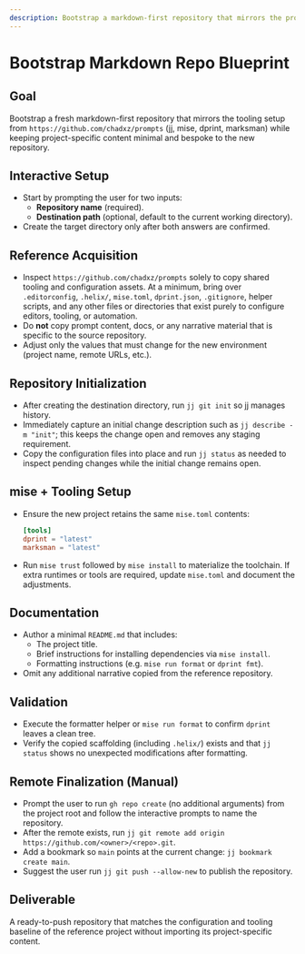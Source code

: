 ```yaml
---
description: Bootstrap a markdown-first repository that mirrors the prompts repo tooling.
---
```


# Bootstrap Markdown Repo Blueprint

## Goal

Bootstrap a fresh markdown-first repository that mirrors the tooling setup from
`https://github.com/chadxz/prompts` (jj, mise, dprint, marksman) while keeping
project-specific content minimal and bespoke to the new repository.

## Interactive Setup

- Start by prompting the user for two inputs:
  - **Repository name** (required).
  - **Destination path** (optional, default to the current working directory).
- Create the target directory only after both answers are confirmed.

## Reference Acquisition

- Inspect `https://github.com/chadxz/prompts` solely to copy shared tooling and
  configuration assets. At a minimum, bring over `.editorconfig`, `.helix/`,
  `mise.toml`, `dprint.json`, `.gitignore`, helper scripts, and any other files
  or directories that exist purely to configure editors, tooling, or automation.
- Do **not** copy prompt content, docs, or any narrative material that is
  specific to the source repository.
- Adjust only the values that must change for the new environment (project name,
  remote URLs, etc.).

## Repository Initialization

- After creating the destination directory, run `jj git init` so jj manages
  history.
- Immediately capture an initial change description such as `jj describe -m
  "init"`; this keeps the change open and removes any staging requirement.
- Copy the configuration files into place and run `jj status` as needed to
  inspect pending changes while the initial change remains open.

## mise + Tooling Setup

- Ensure the new project retains the same `mise.toml` contents:

  ```toml
  [tools]
  dprint = "latest"
  marksman = "latest"
  ```

- Run `mise trust` followed by `mise install` to materialize the toolchain. If
  extra runtimes or tools are required, update `mise.toml` and document the
  adjustments.

## Documentation

- Author a minimal `README.md` that includes:
  - The project title.
  - Brief instructions for installing dependencies via `mise install`.
  - Formatting instructions (e.g. `mise run format` or `dprint fmt`).
- Omit any additional narrative copied from the reference repository.

## Validation

- Execute the formatter helper or `mise run format` to confirm `dprint` leaves a
  clean tree.
- Verify the copied scaffolding (including `.helix/`) exists and that `jj
  status` shows no unexpected modifications after formatting.

## Remote Finalization (Manual)

- Prompt the user to run `gh repo create` (no additional arguments) from the
  project root and follow the interactive prompts to name the repository.
- After the remote exists, run
  `jj git remote add origin https://github.com/<owner>/<repo>.git`.
- Add a bookmark so `main` points at the current change:
  `jj bookmark create main`.
- Suggest the user run `jj git push --allow-new` to publish the repository.

## Deliverable

A ready-to-push repository that matches the configuration and tooling baseline
of the reference project without importing its project-specific content.
